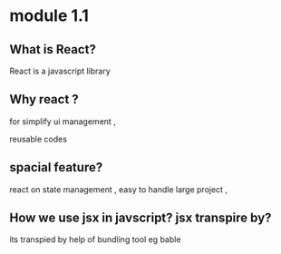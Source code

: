 # module 1.1

## **What is React?**

React is a javascript library

## Why react ?

for simplify ui management , 

reusable codes 

## spacial feature?

react on state management , easy to handle large project , 

## How we use jsx  in javscript? jsx transpire  by?

its transpied by help of  bundling tool eg bable